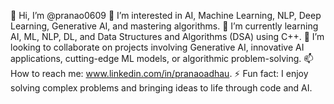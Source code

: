 👋 Hi, I’m @pranao0609
👀 I’m interested in AI, Machine Learning, NLP, Deep Learning, Generative AI, and mastering algorithms.
🌱 I’m currently learning AI, ML, NLP, DL, and Data Structures and Algorithms (DSA) using C++.
💞️ I’m looking to collaborate on projects involving Generative AI, innovative AI applications, cutting-edge ML models, or algorithmic problem-solving.
📫 How to reach me: www.linkedin.com/in/pranaoadhau.
⚡ Fun fact: I enjoy solving complex problems and bringing ideas to life through code and AI.
